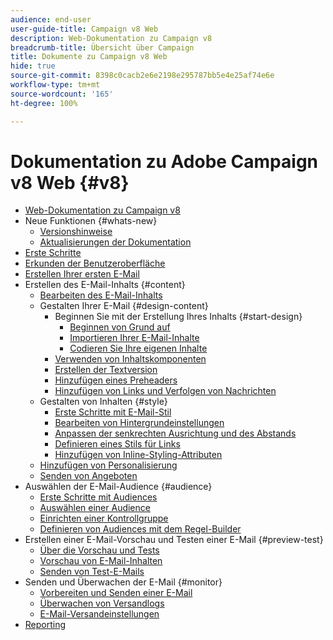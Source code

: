 ```yaml
---
audience: end-user
user-guide-title: Campaign v8 Web
description: Web-Dokumentation zu Campaign v8
breadcrumb-title: Übersicht über Campaign
title: Dokumente zu Campaign v8 Web
hide: true
source-git-commit: 8398c0cacb2e6e2198e295787bb5e4e25af74e6e
workflow-type: tm+mt
source-wordcount: '165'
ht-degree: 100%

---
```



# Dokumentation zu Adobe Campaign v8 Web {#v8}

+ [Web-Dokumentation zu Campaign v8](campaign-web-home.md)
+ Neue Funktionen {#whats-new}
   + [Versionshinweise](rn/release-notes.md)
   + [Aktualisierungen der Dokumentation](rn/documentation-updates.md)
+ [Erste Schritte](get-started/get-started.md)
+ [Erkunden der Benutzeroberfläche](get-started/user-interface.md)
+ [Erstellen Ihrer ersten E-Mail](email/create-email.md)
+ Erstellen des E-Mail-Inhalts {#content}
   + [Bearbeiten des E-Mail-Inhalts](content/edit-content.md)
   + Gestalten Ihrer E-Mail {#design-content}
      + Beginnen Sie mit der Erstellung Ihres Inhalts {#start-design}
         + [Beginnen von Grund auf ](content/create-email-content.md)
         + [Importieren Ihrer E-Mail-Inhalte](content/existing-content.md)
         + [Codieren Sie Ihre eigenen Inhalte](content/code-content.md)
      + [Verwenden von Inhaltskomponenten](content/content-components.md)
      + [Erstellen der Textversion](content/text-version-email.md)
      + [Hinzufügen eines Preheaders](content/preheader.md)
      + [Hinzufügen von Links und Verfolgen von Nachrichten](content/message-tracking.md)
   + Gestalten von Inhalten {#style}
      + [Erste Schritte mit E-Mail-Stil](content/get-started-email-style.md)
      + [Bearbeiten von Hintergrundeinstellungen](content/backgrounds.md)
      + [Anpassen der senkrechten Ausrichtung und des Abstands](content/alignment-and-padding.md)
      + [Definieren eines Stils für Links](content/styling-links.md)
      + [Hinzufügen von Inline-Styling-Attributen](content/inline-styling.md)
   + [Hinzufügen von Personalisierung](personalization/personalize.md)
   + [Senden von Angeboten](content/offers.md)
+ Auswählen der E-Mail-Audience {#audience}
   + [Erste Schritte mit Audiences](audience/about-audiences.md)
   + [Auswählen einer Audience](audience/add-audience.md)
   + [Einrichten einer Kontrollgruppe](audience/control-group.md)
   + [Definieren von Audiences mit dem Regel-Builder](audience/segment-builder.md)
+ Erstellen einer E-Mail-Vorschau und Testen einer E-Mail {#preview-test}
   + [Über die Vorschau und Tests](preview-test/preview-test.md)
   + [Vorschau von E-Mail-Inhalten](preview-test/preview-content.md)
   + [Senden von Test-E-Mails](preview-test/proofs.md)
+ Senden und Überwachen der E-Mail {#monitor}
   + [Vorbereiten und Senden einer E-Mail](monitor/prepare-send.md)
   + [Überwachen von Versandlogs](monitor/delivery-logs.md)
   + [E-Mail-Versandeinstellungen](advanced-settings/delivery-settings.md)
+ [Reporting](reporting/reports.md)
